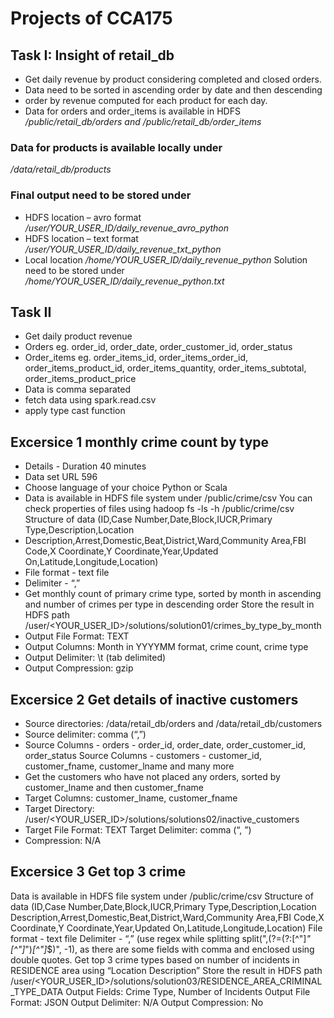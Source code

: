 # Projects of CCA175


## Task I: Insight of retail_db 
- Get daily revenue by product considering completed and closed orders.
- Data need to be sorted in ascending order by date and then descending
- order by revenue computed for each product for each day.
- Data for orders and order_items is available in HDFS  
*/public/retail_db/orders and /public/retail_db/order_items*

### Data for products is available locally under 
*/data/retail_db/products*

### Final output need to be stored under
- HDFS location – avro format
*/user/YOUR_USER_ID/daily_revenue_avro_python*
- HDFS location – text format
*/user/YOUR_USER_ID/daily_revenue_txt_python*
- Local location */home/YOUR_USER_ID/daily_revenue_python*
Solution need to be stored under
*/home/YOUR_USER_ID/daily_revenue_python.txt*

## Task II
- Get daily product revenue
- Orders eg. order_id, order_date, order_customer_id, order_status
- Order_items eg. order_items_id, order_items_order_id, order_items_product_id,
order_items_quantity, order_items_subtotal, order_items_product_price
- Data is comma separated
- fetch data using spark.read.csv
- apply type cast function


## Excersice 1 monthly crime count by type
- Details - Duration 40 minutes
- Data set URL 596
- Choose language of your choice Python or Scala
- Data is available in HDFS file system under /public/crime/csv
You can check properties of files using hadoop fs -ls -h /public/crime/csv
Structure of data (ID,Case Number,Date,Block,IUCR,Primary Type,Description,Location
- Description,Arrest,Domestic,Beat,District,Ward,Community Area,FBI Code,X Coordinate,Y Coordinate,Year,Updated On,Latitude,Longitude,Location)
- File format - text file
- Delimiter - “,”
- Get monthly count of primary crime type, sorted by month in ascending and number of crimes per type in descending order
Store the result in HDFS path /user/<YOUR_USER_ID>/solutions/solution01/crimes_by_type_by_month
- Output File Format: TEXT
- Output Columns: Month in YYYYMM format, crime count, crime type
- Output Delimiter: \t (tab delimited)
- Output Compression: gzip

## Excersice 2 Get details of inactive customers
- Source directories: /data/retail_db/orders and /data/retail_db/customers
- Source delimiter: comma (“,”)
- Source Columns - orders - order_id, order_date, order_customer_id, order_status
Source Columns - customers - customer_id, customer_fname, customer_lname and many more
- Get the customers who have not placed any orders, sorted by customer_lname and then customer_fname
- Target Columns: customer_lname, customer_fname
- Target Directory: /user/<YOUR_USER_ID>/solutions/solutions02/inactive_customers
- Target File Format: TEXT
Target Delimiter: comma (“, ”)
- Compression: N/A

## Excersice 3 Get top 3 crime 
Data is available in HDFS file system under /public/crime/csv
Structure of data (ID,Case Number,Date,Block,IUCR,Primary Type,Description,Location Description,Arrest,Domestic,Beat,District,Ward,Community Area,FBI Code,X Coordinate,Y Coordinate,Year,Updated On,Latitude,Longitude,Location)
File format - text file
Delimiter - “,” (use regex while splitting split(",(?=(?:[^\"]*\"[^\"]*\")*[^\"]*$)", -1), as there are some fields with comma and enclosed using double quotes.
Get top 3 crime types based on number of incidents in RESIDENCE area using “Location Description”
Store the result in HDFS path /user/<YOUR_USER_ID>/solutions/solution03/RESIDENCE_AREA_CRIMINAL_TYPE_DATA
Output Fields: Crime Type, Number of Incidents
Output File Format: JSON
Output Delimiter: N/A
Output Compression: No